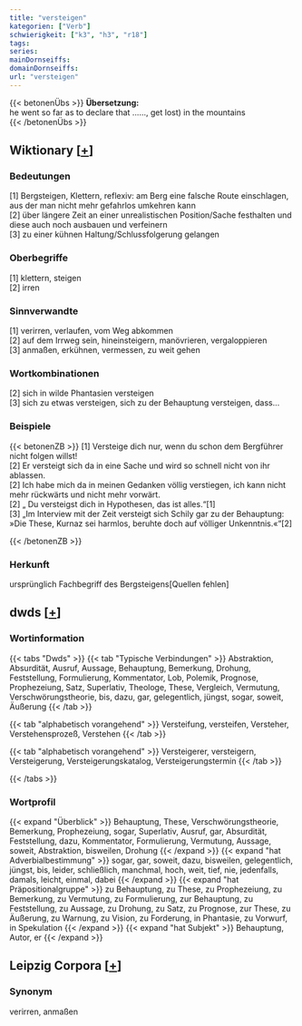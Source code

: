 ```yaml
---
title: "versteigen"
kategorien: ["Verb"]
schwierigkeit: ["k3", "h3", "r18"]
tags:
series:
mainDornseiffs:
domainDornseiffs:
url: "versteigen"
---
```


{{< betonenÜbs >}}
**Übersetzung:**  
he went so far as to declare that …..., get lost) in the mountains  
{{< /betonenÜbs >}}

## Wiktionary [[+](https://de.wiktionary.org/wiki/versteigen)]

### Bedeutungen
[1] Bergsteigen, Klettern, reflexiv: am Berg eine falsche Route einschlagen, aus der man nicht mehr gefahrlos umkehren kann  
[2] über längere Zeit an einer unrealistischen Position/Sache festhalten und diese auch noch ausbauen und verfeinern  
[3] zu einer kühnen Haltung/Schlussfolgerung gelangen  

### Oberbegriffe
[1] klettern, steigen  
[2] irren  

### Sinnverwandte
[1] verirren, verlaufen, vom Weg abkommen  
[2] auf dem Irrweg sein, hineinsteigern, manövrieren, vergaloppieren  
[3] anmaßen, erkühnen, vermessen, zu weit gehen  

### Wortkombinationen
[2] sich in wilde Phantasien versteigen  
[3] sich zu etwas versteigen, sich zu der Behauptung versteigen, dass…  

### Beispiele
{{< betonenZB >}}
[1] Versteige dich nur, wenn du schon dem Bergführer nicht folgen willst!  
[2] Er versteigt sich da in eine Sache und wird so schnell nicht von ihr ablassen.  
[2] Ich habe mich da in meinen Gedanken völlig verstiegen, ich kann nicht mehr rückwärts und nicht mehr vorwärt.  
[2] „ Du versteigst dich in Hypothesen, das ist alles.“[1]  
[3] „Im Interview mit der Zeit versteigt sich Schily gar zu der Behauptung: »Die These, Kurnaz sei harmlos, beruhte doch auf völliger Unkenntnis.«“[2]  

{{< /betonenZB >}}
### Herkunft
ursprünglich Fachbegriff des Bergsteigens[Quellen fehlen]  



## dwds [[+](https://www.dwds.de/wb/versteigen)]

### Wortinformation
{{< tabs "Dwds" >}}
{{< tab "Typische Verbindungen" >}}
Abstraktion, Absurdität, Ausruf, Aussage, Behauptung, Bemerkung, Drohung, Feststellung, Formulierung, Kommentator, Lob, Polemik, Prognose, Prophezeiung, Satz, Superlativ, Theologe, These, Vergleich, Vermutung, Verschwörungstheorie, bis, dazu, gar, gelegentlich, jüngst, sogar, soweit, Äußerung
{{< /tab >}}

{{< tab "alphabetisch vorangehend" >}}
Versteifung, versteifen, Versteher, Verstehensprozeß, Verstehen
{{< /tab >}}

{{< tab "alphabetisch vorangehend" >}}
Versteigerer, versteigern, Versteigerung, Versteigerungskatalog, Versteigerungstermin
{{< /tab >}}

{{< /tabs >}}

### Wortprofil
{{< expand "Überblick" >}} Behauptung, These, Verschwörungstheorie, Bemerkung, Prophezeiung, sogar, Superlativ, Ausruf, gar, Absurdität, Feststellung, dazu, Kommentator, Formulierung, Vermutung, Aussage, soweit, Abstraktion, bisweilen, Drohung {{< /expand >}}
{{< expand "hat Adverbialbestimmung" >}} sogar, gar, soweit, dazu, bisweilen, gelegentlich, jüngst, bis, leider, schließlich, manchmal, hoch, weit, tief, nie, jedenfalls, damals, leicht, einmal, dabei {{< /expand >}}
{{< expand "hat Präpositionalgruppe" >}} zu Behauptung, zu These, zu Prophezeiung, zu Bemerkung, zu Vermutung, zu Formulierung, zur Behauptung, zu Feststellung, zu Aussage, zu Drohung, zu Satz, zu Prognose, zur These, zu Äußerung, zu Warnung, zu Vision, zu Forderung, in Phantasie, zu Vorwurf, in Spekulation {{< /expand >}}
{{< expand "hat Subjekt" >}} Behauptung, Autor, er {{< /expand >}}

## Leipzig Corpora [[+](https://corpora.uni-leipzig.de/en/res?word=versteigen&corpusId=deu_newscrawl-public_2018)]


### Synonym
verirren, anmaßen

